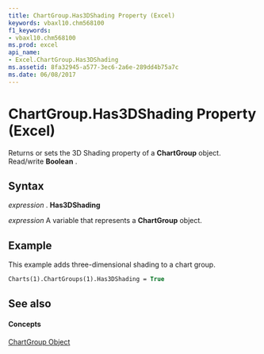 ```yaml
---
title: ChartGroup.Has3DShading Property (Excel)
keywords: vbaxl10.chm568100
f1_keywords:
- vbaxl10.chm568100
ms.prod: excel
api_name:
- Excel.ChartGroup.Has3DShading
ms.assetid: 8fa32945-a577-3ec6-2a6e-289dd4b75a7c
ms.date: 06/08/2017
---
```



# ChartGroup.Has3DShading Property (Excel)

Returns or sets the 3D Shading property of a  **ChartGroup** object. Read/write **Boolean** .


## Syntax

 _expression_ . **Has3DShading**

 _expression_ A variable that represents a **ChartGroup** object.


## Example

This example adds three-dimensional shading to a chart group.


```vb
Charts(1).ChartGroups(1).Has3DShading = True
```


## See also


#### Concepts


[ChartGroup Object](Excel.ChartGroup(objec).md)

